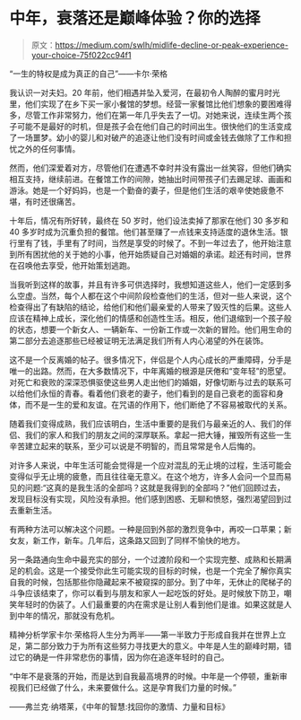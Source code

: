 # 中年，衰落还是巅峰体验？你的选择

> 原文：<https://medium.com/swlh/midlife-decline-or-peak-experience-your-choice-75f022cc94f1>

“一生的特权是成为真正的自己”——卡尔·荣格

我认识一对夫妇。20 年前，他们相遇并坠入爱河，在最初令人陶醉的蜜月时光里，他们实现了在乡下买一家小餐馆的梦想。经营一家餐馆比他们想象的要困难得多，尽管工作非常努力，他们在第一年几乎失去了一切。对她来说，连续生两个孩子可能不是最好的时机，但是孩子会在他们自己的时间出生。很快他们的生活变成了一场噩梦。幼小的婴儿和对破产的追逐让他们没有时间或金钱去做除了工作和担忧之外的任何事情。

然而，他们深爱着对方，尽管他们在遭遇不幸时并没有露出一丝笑容，但他们确实相互支持，继续前进。在餐馆工作的间隙，她抽出时间带孩子们去踢足球、画画和游泳。她是一个好妈妈，也是一个勤奋的妻子，但是他们生活的艰辛使她疲惫不堪，有时还很痛苦。

十年后，情况有所好转，最终在 50 岁时，他们设法卖掉了那家在他们 30 多岁和 40 多岁时成为沉重负担的餐馆。他们甚至赚了一点钱来支持适度的退休生活。银行里有了钱，手里有了时间，当然是享受的时候了。不到一年过去了，他开始注意到所有困扰他的关于她的小事，他开始质疑自己对婚姻的承诺。趁还有时间，世界在召唤他去享受，他开始策划逃跑。

当我听到这样的故事，并且有许多可供选择时，我想知道这些人，他们一定感到多么空虚。当然，每个人都在这个中间阶段检查他们的生活，但对一些人来说，这个检查得出了有缺陷的结论，给他们和他们最亲爱的人带来了毁灭性的后果。这些人应该在精神上成长，深化他们的情感和创造性生活。相反，他们退缩到一个孩子般的状态，想要一个新女人、一辆新车、一份新工作或一次新的冒险。他们用生命的第二部分去追逐那些已经被证明无法满足我们所有人内心渴望的外在装饰。

这不是一个反离婚的帖子。很多情况下，伴侣是个人内心成长的严重障碍，分手是唯一的出路。然而，在大多数情况下，中年离婚的根源是厌倦和“变年轻”的愿望。对死亡和衰败的深深恐惧驱使这些男人走出他们的婚姻，好像切断与过去的联系可以给他们永恒的青春。看着他们衰老的妻子，他们看到的是自己衰老的面容和身体，而不是一生的爱和友谊。在咒语的作用下，他们断绝了不容易被取代的关系。

随着我们变得成熟，我们应该明白，生活中重要的是我们与最亲近的人、我们的伴侣、我们的家人和我们的朋友之间的深厚联系。拿起一把大锤，摧毁所有这些一生辛苦建立起来的联系，至少可以说是不明智的，而且常常是令人后悔的。

对许多人来说，中年生活可能会觉得是一个应对混乱的无止境的过程，生活可能会变得似乎无止境的疲惫，而且往往毫无意义。在这个地方，许多人会问一个显而易见的问题:“这真的是我生活的全部吗？这就是我得到的全部吗？”他们回顾过去，发现目标没有实现，风险没有承担。他们感到困惑、无聊和愤怒，强烈渴望回到过去重新生活。

有两种方法可以解决这个问题。一种是回到外部的激烈竞争中，再咬一口苹果；新女友，新工作，新车。几年后，这条路又回到了同样不愉快的地方。

另一条路通向生命中最充实的部分，一个过渡阶段和一个实现完整、成熟和长期满足的机会。这是一个接受你此生可能实现的目标的时候，也是一个完全了解你真实自我的时候，包括那些你隐藏起来不被窥探的部分。到了中年，无休止的爬梯子的斗争应该结束了，你可以看到与朋友和家人一起吃饭的好处。是时候放下防卫，嘲笑年轻时的伪装了。人们最重要的内在需求是让别人看到他们是谁。如果这就是人到中年的情况，那就没有危机。

精神分析学家卡尔·荣格将人生分为两半——第一半致力于形成自我并在世界上立足，第二部分致力于为所有这些努力寻找更大的意义。中年是人生的巅峰时期，错过它的确是一件非常悲伤的事情，因为你在追逐年轻时的自己。

“中年不是衰落的开始，而是达到自我最高境界的时候。中年是一个停顿，重新审视我们已经做了什么，未来要做什么。这是孕育我们力量的时候。”

――弗兰克·纳塔莱，《中年的智慧:找回你的激情、力量和目标》